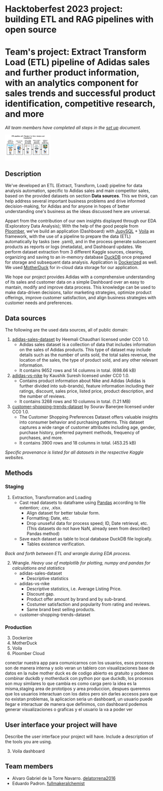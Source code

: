 # Hacktoberfest 2023 project: building ETL and RAG pipelines with open source 

# **Team's project:** Extract Transform Load (ETL) pipeline of Adidas sales and further product information, with an analytics component for sales trends and successful product identification, competitive research, and more
*All team members have completed all steps in the [set up](setup.md) document.*

<img src="https://github.com/delatorrena2016/sql-etl-analytics/blob/Exploratory-work/images/COMIC%20(1).png" width=150px/> 

## Description 

We've developed an ETL (Extract, Transform, Load) pipeline for data analysis automation, specific to Adidas sales and main competitor sales, based on the provided datasets on section **Data sources**. This we think, can help address several important business problems and drive informed decision-making, for Adidas and for anyone in hopes of better understanding one's business as the ideas discussed here are universal. 

Appart from the contribution of our own insights displayed through our EDA (Exploratory Data Analysis); With the help of the good people from [Ploomber](https://ploomber.io/), we've build an application (Dashboard) with [JupySQL](https://jupysql.ploomber.io/en/latest/quick-start.html) + [Voila](https://voila.readthedocs.io/en/stable/index.html) as framework, with the use of a pipeline to prepare the data (ETL) automatically by tasks (see .yaml), and in the process generate subsecuent products as reports or logs (metadata), and Dashboard updates. We perform dataset extraction from 3 different Kaggle sources, cleaning, organizing and saving to an in-memory database [DuckDB](https://duckdb.org/) once prepared for storage and subsequent data analysis. Application is [Dockerized](https://www.docker.com/) as well. We used [MotherDuck](https://motherduck.com/docs/intro) for in-cloud data storage for our application.

We hope our project provides Adidas with a comprehensive understanding of its sales and customer data on a simple Dashboard over an easy to mantain, modify and improve data process. This knowledge can be used to make data-driven decisions, tailor marketing strategies, optimize product offerings, improve customer satisfaction, and align business strategies with customer needs and preferences.

## Data sources

The following are the used data sources, all of public domain: 
1. [adidas-sales-dataset](https://www.kaggle.com/datasets/heemalichaudhari/adidas-sales-dataset) by Heemali Chaudhari licensed under CC0 1.0.
    * Adidas sales dataset is a collection of data that includes information on the sales of Adidas products. This type of dataset may include details such as the number of units sold, the total sales revenue, the location of the sales, the type of product sold, and any other relevant information.
    * It contains 9652 rows and 14 columns in total. (698.66 kB)
2. [adidas-vs-nike](https://www.kaggle.com/datasets/kaushiksuresh147/adidas-vs-nike/) by Kaushik Suresh licensed under CC0 1.0.
    * Contains product information about Nike and Adidas (Adidas is further divided into sub-brands), feature information including their ratings, discount, sales price, listed price, product description, and the number of reviews.
    * It contains 3268 rows and 10 columns in total. (1.21 MB)
3. [customer-shopping-trends-dataset](https://www.kaggle.com/datasets/iamsouravbanerjee/customer-shopping-trends-dataset/data) by Sourav Banerjee licensed under CC0 1.0.
    * The Customer Shopping Preferences Dataset offers valuable insights into consumer behavior and purchasing patterns. This dataset captures a wide range of customer attributes including age, gender, purchase history, preferred payment methods, frequency of purchases, and more.
    * It contains 3900 rows and 18 columns in total. (453.25 kB)

*Specific provenance is listed for all datasets in the respective Kaggle websites.*

## Methods

### Staging
1. Extraction, Transformation and Loading
    * Cast read datasets to dataframe using [Pandas](https://pandas.pydata.org/docs/index.html) according to file extention; .csv, .xlsx.
        * Align dataset for better tabular form.
        * Formatting; Date, etc.
        * Drop unuseful data for process speed; ID, Date retrieval, etc. (This datasets do not have NaN, already seen from describe() Pandas method)
    * Save each dataset as table to local database DuckDB file logically.
        * Tables existence verification.

*Back and forth between ETL and wrangle during EDA process.*

2. Wrangle. *Heavy use of matplotlib for plotting, numpy and pandas for calculations and statistics*
    * adidas-sales-dataset
        * Descriptive statistics
    * adidas-vs-nike
        * Descriptive statistics, i.e. Average Listing Price. 
        * Discount gap.
        * Product offer amount by brand and by sub-brand. 
        * Costumer satisfaction and popularity from rating and reviews.
        * Same brand best selling products.
    * customer-shopping-trends-dataset
### Production
3. Dockerize
4. MotherDuck
5. Voila
6. Ploomber Cloud


conectar nuestra app para comunicarnos con los usuarios, esos procesos son de manera interna y solo veran un tablero con visualizaciones
base de datos en la nube mother duck es de codigo abierto es gratuito y podemos combinar duckdb y motherduck con python por que duckdb, los procesos son muy similares lo que cambia es como carga pero la idea es la misma,staging area de prototipos y area produccion, despues queremos que los usuarios interactuan con los datos pero sin darles accesos para que no existan problemas, la aplicacion seria un dashboard, un usuario puede llegar e interactuar de manera que definimos, con dashboard podemos generar visualizaciones o graficas y el usuario la va a poder ver

## User interface your project will have

Describe the user interface your project will have. Include a description of the tools you are using.

3. Voila dashboard

## Team members

* Alvaro Gabriel de la Torre Navarro. [delatorrena2016](https://github.com/delatorrena2016)
* Eduardo Padron. [fullmakeralchemist](https://github.com/fullmakeralchemist)
